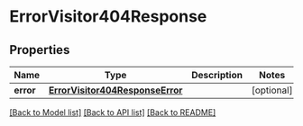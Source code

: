 # ErrorVisitor404Response

## Properties
Name | Type | Description | Notes
------------ | ------------- | ------------- | -------------
**error** | [**ErrorVisitor404ResponseError**](ErrorVisitor404ResponseError.md) |  | [optional] 

[[Back to Model list]](../README.md#documentation-for-models) [[Back to API list]](../README.md#documentation-for-api-endpoints) [[Back to README]](../README.md)


